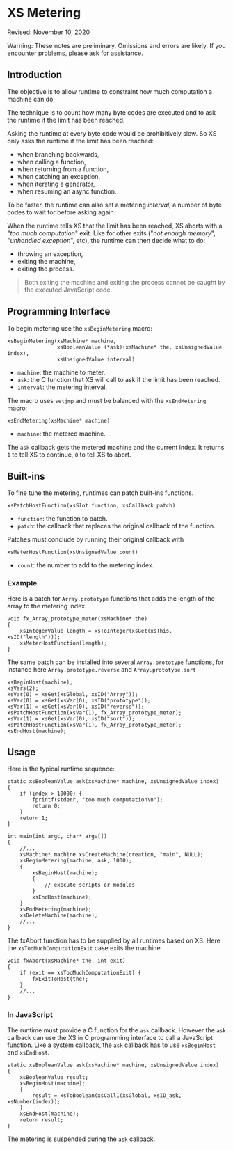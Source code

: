 # XS Metering
Revised: November 10, 2020

Warning: These notes are preliminary. Omissions and errors are likely. If you encounter problems, please ask for assistance.

## Introduction

The objective is to allow runtime to constraint how much computation a machine can do.

The technique is to count how many byte codes are executed and to ask the runtime if the limit has been reached.

Asking the runtime at every byte code would be prohibitively slow. So XS only asks the runtime if the limit has been reached:

- when branching backwards,
- when calling a function,
- when returning from a function,
- when catching an exception,
- when iterating a generator,
- when resuming an async function.

To be faster, the runtime can also set a metering *interval*, a number of byte codes to wait for before asking again.

When the runtime tells XS that the limit has been reached, XS aborts with a "*too much computation*" exit. Like for other exits ("*not enough memory*", "*unhandled exception*", etc), the runtime can then decide what to do:

- throwing an exception,
- exiting the machine,
- exiting the process.

> Both exiting the machine and exiting the process cannot be caught by the executed JavaScript code.

## Programming Interface

To begin metering use the `xsBeginMetering` macro:

	xsBeginMetering(xsMachine* machine,
					xsBooleanValue (*ask)(xsMachine* the, xsUnsignedValue index),
					xsUnsignedValue interval)

- `machine`: the machine to meter.
- `ask`: the C function that XS will call to ask if the limit has been reached.
- `interval`: the metering interval.

The macro uses `setjmp` and must be balanced with the `xsEndMetering` macro:

	xsEndMetering(xsMachine* machine)
	
- `machine`: the metered machine.

The `ask` callback gets the metered machine and the current index. It returns `1` to tell XS to continue, `0` to tell XS to abort.

## Built-ins

To fine tune the metering, runtimes can patch built-ins functions.

	xsPatchHostFunction(xsSlot function, xsCallback patch)
	
- `function`: the function to patch.
- `patch`: the callback that replaces the original callback of the function.

Patches must conclude by running their original callback with

	xsMeterHostFunction(xsUnsignedValue count)

- `count`: the number to add to the metering index.

### Example

Here is a patch for `Array.prototype` functions that adds the length of the array to the metering index.

	void fx_Array_prototype_meter(xsMachine* the)
	{
		xsIntegerValue length = xsToInteger(xsGet(xsThis, xsID("length")));
		xsMeterHostFunction(length);
	}

The same patch can be installed into several `Array.prototype` functions, for instance here `Array.prototype.reverse` and `Array.prototype.sort`

	xsBeginHost(machine);
	xsVars(2);
	xsVar(0) = xsGet(xsGlobal, xsID("Array"));
	xsVar(0) = xsGet(xsVar(0), xsID("prototype"));
	xsVar(1) = xsGet(xsVar(0), xsID("reverse"));
	xsPatchHostFunction(xsVar(1), fx_Array_prototype_meter);
	xsVar(1) = xsGet(xsVar(0), xsID("sort"));
	xsPatchHostFunction(xsVar(1), fx_Array_prototype_meter);
	xsEndHost(machine);

## Usage

Here is the typical runtime sequence:

	static xsBooleanValue ask(xsMachine* machine, xsUnsignedValue index)
	{
		if (index > 10000) {
			fprintf(stderr, "too much computation\n");
			return 0;
		}
		return 1;
	}
	
	int main(int argc, char* argv[]) 
	{
		//...
		xsMachine* machine xsCreateMachine(creation, "main", NULL);
		xsBeginMetering(machine, ask, 1000);
		{
			xsBeginHost(machine);
			{
				// execute scripts or modules
			}
			xsEndHost(machine);
		}
		xsEndMetering(machine);
		xsDeleteMachine(machine);
		//...
	}

The fxAbort function has to be supplied by all runtimes based on XS. Here the `xsTooMuchComputationExit` case exits the machine.
	
	void fxAbort(xsMachine* the, int exit)
	{
		if (exit == xsTooMuchComputationExit) {
			fxExitToHost(the);
		}
		//...
	}

### In JavaScript

The runtime must provide a C function for the `ask` callback. However the `ask` callback can use the XS in C programming interface to call a JavaScript function. Like a system callback, the `ask` callback has to use `xsBeginHost` and `xsEndHost`.

	static xsBooleanValue ask(xsMachine* machine, xsUnsignedValue index)
	{
		xsBooleanValue result;
		xsBeginHost(machine);
		{
			result = xsToBoolean(xsCall1(xsGlobal, xsID_ask, xsNumber(index));
		}
		xsEndHost(machine);
		return result;
	}

The metering is suspended during the `ask` callback.

